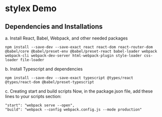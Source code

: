 # stylex Demo

## Dependencies and Installations

a. Install React, Babel, Webpack, and other needed packages

    npm install --save-dev --save-exact react react-dom react-router-dom @babel/core @babel/preset-env @babel/preset-react babel-loader webpack webpack-cli webpack-dev-server html-webpack-plugin style-loader css-loader file-loader

b. Install Typescript and dependencies

    npm install --save-dev --save-exact typescript @types/react @types/react-dom @babel/preset-typescript

c. Creating start and build scripts
Now, in the package.json file, add these lines to your scripts section:

    "start": "webpack serve --open",
    "build": "webpack --config webpack.config.js --mode production"

